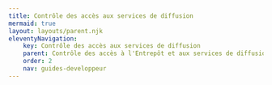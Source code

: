 ```yaml
---
title: Contrôle des accès aux services de diffusion
mermaid: true
layout: layouts/parent.njk
eleventyNavigation:
    key: Contrôle des accès aux services de diffusion
    parent: Contrôle des accès à l'Entrepôt et aux services de diffusion
    order: 2
    nav: guides-developpeur
---
```

